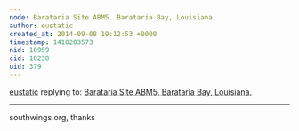 ```yaml
---
node: Barataria Site ABM5. Barataria Bay, Louisiana.
author: eustatic
created_at: 2014-09-08 19:12:53 +0000
timestamp: 1410203573
nid: 10959
cid: 10238
uid: 379
---
```




[eustatic](../profile/eustatic) replying to: [Barataria Site ABM5. Barataria Bay, Louisiana.](../map/barataria-site-abm5-barataria-bay-louisiana/07-25-2014)

----
southwings.org, thanks